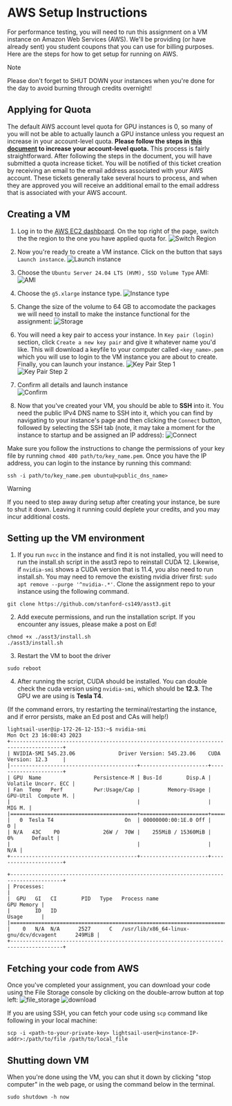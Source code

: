 # AWS Setup Instructions #

For performance testing, you will need to run this assignment on a VM instance on Amazon Web Services (AWS). We'll be providing (or have already sent) you student coupons that you can use for billing purposes. Here are the steps for how to get setup for running on AWS.

> [!NOTE]
> Please don't forget to SHUT DOWN your instances when you're done for the day to avoid burning through credits overnight!

## Applying for Quota ##
The default AWS account level quota for GPU instances is 0, so many of you will not be able to actually launch a GPU instance unless you request an increase in your account-level quota. **Please follow the steps in [this document](https://docs.google.com/document/d/1NyiIvfKRCZG-ZLq4x1wukIdYg5FZoUZay_f1HSWUJ6I/edit?tab=t.0) to increase your account-level quota.** This process is fairly straightforward. After following the steps in the document, you will have submitted a quota increase ticket. You will be notified of this ticket creation by receiving an email to the email address associated with your AWS account. These tickets generally take several hours to process, and when they are approved you will receive an additional email to the email address that is associated with your AWS account. 

## Creating a VM ##

1. Log in to the [AWS EC2 dashboard](https://us-west-2.console.aws.amazon.com/ec2/home?region=us-west-2#Home). On the top right of the page, switch the the region to the one you have applied quota for.
![Switch Region](figs/image.png?raw=true)

2. Now you're ready to create a VM instance. Click on the button that says `Launch instance`.
![Launch instance](figs/launch-instance.png?raw=true)

3. Choose the `Ubuntu Server 24.04 LTS (HVM), SSD Volume Type` AMI:
![AMI](figs/AMI.png?raw=true)

4. Choose the `g5.xlarge` instance type.
![Instance type](instance-type.png?raw=true)

5. Change the size of the volume to 64 GB to accomodate the packages we will need to install to make the instance functional for the assignment:
![Storage](storage.png?raw=true)

6. You will need a key pair to access your instance. In `Key pair (login)` section, click `Create a new key pair` and give it whatever name you'd like. This will download a keyfile to your computer called `<key_name>.pem` which you will use to login to the VM instance you are about to create. Finally, you can launch your instance.
![Key Pair Step 1](figs/keypair-step1.png)
![Key Pair Step 2](figs/keypair-step2.png)

7. Confirm all details and launch instance  
![Confirm](figs/confirm-launch.png)

8. Now that you've created your VM, you should be able to __SSH__ into it. You need the public IPv4 DNS name to SSH into it, which you can find by navigating to your instance's page and then clicking the `Connect` button, followed by selecting the SSH tab (note, it may take a moment for the instance to startup and be assigned an IP address):
![Connect](figs/connect.png?raw=true)

Make sure you follow the instructions to change the permissions of your key file by running `chmod 400 path/to/key_name.pem`.
Once you have the IP address, you can login to the instance by running this command:
~~~~
ssh -i path/to/key_name.pem ubuntu@<public_dns_name>
~~~~

> [!WARNING]
> If you need to step away during setup after creating your instance, be sure to shut it down. Leaving it running could deplete your credits, and you may incur additional costs.

## Setting up the VM environment ##

1. If you run `nvcc` in the instance and find it is not installed, you will need to run the install.sh script in the asst3 repo to reinstall CUDA 12. Likewise, if `nvidia-smi` shows a CUDA version that is 11.4, you also need to run install.sh. You may need to remove the existing nvidia driver first: `sudo apt remove --purge '^nvidia-.*'`. Clone the assignment repo to your instance using the following command.
~~~~
git clone https://github.com/stanford-cs149/asst3.git
~~~~

2. Add execute permissions, and run the installation script. If you encounter any issues, please make a post on Ed!
~~~~
chmod +x ./asst3/install.sh
./asst3/install.sh
~~~~

3. Restart the VM to boot the driver
~~~~
sudo reboot
~~~~

4. After running the script, CUDA should be installed. You can double check the cuda version using `nvidia-smi`, which should be **12.3**. The GPU we are using is **Tesla T4**. 

(If the command errors, try restarting the terminal/restarting the instance, and if error persists, make an Ed post and CAs will help!)
~~~~
lightsail-user@ip-172-26-12-153:~$ nvidia-smi
Mon Oct 23 16:08:43 2023       
+---------------------------------------------------------------------------------------+
| NVIDIA-SMI 545.23.06              Driver Version: 545.23.06    CUDA Version: 12.3     |
|-----------------------------------------+----------------------+----------------------+
| GPU  Name                 Persistence-M | Bus-Id        Disp.A | Volatile Uncorr. ECC |
| Fan  Temp   Perf          Pwr:Usage/Cap |         Memory-Usage | GPU-Util  Compute M. |
|                                         |                      |               MIG M. |
|=========================================+======================+======================|
|   0  Tesla T4                       On  | 00000000:00:1E.0 Off |                    0 |
| N/A   43C    P0              26W /  70W |    255MiB / 15360MiB |      0%      Default |
|                                         |                      |                  N/A |
+-----------------------------------------+----------------------+----------------------+
                                                                                         
+---------------------------------------------------------------------------------------+
| Processes:                                                                            |
|  GPU   GI   CI        PID   Type   Process name                            GPU Memory |
|        ID   ID                                                             Usage      |
|=======================================================================================|
|    0   N/A  N/A      2527      C   /usr/lib/x86_64-linux-gnu/dcv/dcvagent      249MiB |
+---------------------------------------------------------------------------------------+
~~~~

## Fetching your code from AWS ##

Once you've completed your assignment, you can download your code using the File Storage console by clicking on the double-arrow button at top left:
![file_storage](handout/file_storage.png?raw=true)
![download](handout/download.png?raw=true)

If you are using SSH, you can fetch your code using `scp` command like following in your local machine:
~~~~
scp -i <path-to-your-private-key> lightsail-user@<instance-IP-addr>:/path/to/file /path/to/local_file
~~~~

## Shutting down VM ##
When you're done using the VM, you can shut it down by clicking "stop computer" in the web page, or using the command below in the terminal.
~~~~
sudo shutdown -h now
~~~~